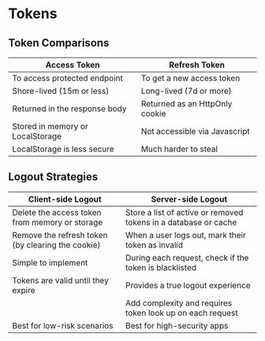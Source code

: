 # Tokens

## Token Comparisons

| Access Token                     | Refresh Token                  |
|----------------------------------|--------------------------------|
| To access protected endpoint     | To get a new access token      |
| Shore-lived (15m or less)        | Long-lived (7d or more)        |
| Returned in the response body    | Returned as an HttpOnly cookie |
| Stored in memory or LocalStorage | Not accessible via Javascript  |
| LocalStorage is less secure      | Much harder to steal           |

## Logout Strategies

| Client-side Logout                                | Server-side Logout                                              |
|---------------------------------------------------|-----------------------------------------------------------------|
| Delete the access token from memory or storage    | Store a list of active or removed tokens in a database or cache |
| Remove the refresh token (by clearing the cookie) | When a user logs out, mark their token as invalid               |
| Simple to implement                               | During each request, check if the token is blacklisted          |
| Tokens are valid until they expire                | Provides a true logout experience                               |
|                                                   | Add complexity and requires token look up on each request       |
| Best for low-risk scenarios                       | Best for high-security apps                                     |
